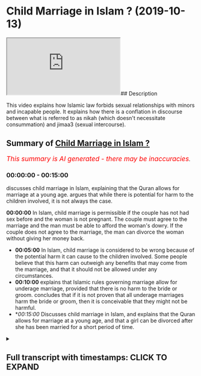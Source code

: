 # Child Marriage in Islam ? (2019-10-13)

<iframe loading='lazy' src='https://www.youtube.com/embed/sEkCeBHQvXw'></iframe>## Description

This video explains how Islamic law forbids sexual relationships with minors and incapable people. It explains how there is a conflation in discourse between what is referred to as nikah (which doesn't necessitate consummation) and jimaa3 (sexual intercourse).

## Summary of [Child Marriage in Islam ?](https://www.youtube.com/watch?v=sEkCeBHQvXw)


*<span style="color:red; font-size:125%">This summary is AI generated - there may be inaccuracies</span>. [](/)*

### <a onclick="modifyYTiframeseektime('0')">00:00:00</a> - <a onclick="modifyYTiframeseektime('900')">00:15:00</a>

 discusses child marriage in Islam, explaining that the Quran allows for marriage at a young age. argues that while there is potential for harm to the children involved, it is not always the case.

**<a onclick="modifyYTiframeseektime('0')">00:00:00</a>** In Islam, child marriage is permissible if the couple has not had sex before and the woman is not pregnant. The couple must agree to the marriage and the man must be able to afford the woman's dowry. If the couple does not agree to the marriage, the man can divorce the woman without giving her money back.
* **<a onclick="modifyYTiframeseektime('300')">00:05:00</a>** In Islam, child marriage is considered to be wrong because of the potential harm it can cause to the children involved. Some people believe that this harm can outweigh any benefits that may come from the marriage, and that it should not be allowed under any circumstances.
* **<a onclick="modifyYTiframeseektime('600')">00:10:00</a>** explains that Islamic rules governing marriage allow for underage marriage, provided that there is no harm to the bride or groom. concludes that if it is not proven that all underage marriages harm the bride or groom, then it is conceivable that they might not be harmful.
* **<a onclick="modifyYTiframeseektime('900')">00:15:00</a>* Discusses child marriage in Islam, and explains that the Quran allows for marriage at a young age, and that a girl can be divorced after she has been married for a short period of time.

<details><summary><h2>Full transcript with timestamps: CLICK TO EXPAND</h2></summary>

<a onclick="modifyYTiframeseektime('8')">0:00:08</a> no no no when the pom-poms our son was  
<a onclick="modifyYTiframeseektime('11')">0:00:11</a> alive there was no need for anyone else  
<a onclick="modifyYTiframeseektime('13')">0:00:13</a> to be able to buy the finished you  
<a onclick="modifyYTiframeseektime('32')">0:00:32</a> realize an attempt on the discussion  
<a onclick="modifyYTiframeseektime('46')">0:00:46</a> that I'm a different person what I'm  
<a onclick="modifyYTiframeseektime('48')">0:00:48</a> saying to you  
<a onclick="modifyYTiframeseektime('49')">0:00:49</a> let me be clear 6511 your head yeah well  
<a onclick="modifyYTiframeseektime('53')">0:00:53</a> let me hide the ones who are never had  
<a onclick="modifyYTiframeseektime('54')">0:00:54</a> men straight before if we say that this  
<a onclick="modifyYTiframeseektime('57')">0:00:57</a> means what powers are premature freed I  
<a onclick="modifyYTiframeseektime('60')">0:01:00</a> have not had periods before yeah we can  
<a onclick="modifyYTiframeseektime('63')">0:01:03</a> accept this no problem  
<a onclick="modifyYTiframeseektime('64')">0:01:04</a> yeah I'll accept that purse at that  
<a onclick="modifyYTiframeseektime('66')">0:01:06</a> interpretation I'll say fine what does  
<a onclick="modifyYTiframeseektime('68')">0:01:08</a> it say in the verse that they can have  
<a onclick="modifyYTiframeseektime('70')">0:01:10</a> sex with the man it doesn't say that  
<a onclick="modifyYTiframeseektime('72')">0:01:12</a> I've SAT before the Quran max explicitly  
<a onclick="modifyYTiframeseektime('74')">0:01:14</a> clear in total no it says that if in the  
<a onclick="modifyYTiframeseektime('80')">0:01:20</a> Quran it says that if you have touched  
<a onclick="modifyYTiframeseektime('82')">0:01:22</a> her then you have if you have touched  
<a onclick="modifyYTiframeseektime('84')">0:01:24</a> her then you don't have to give her my  
<a onclick="modifyYTiframeseektime('85')">0:01:25</a> heart back in other words her dowry back  
<a onclick="modifyYTiframeseektime('87')">0:01:27</a> if you haven't touched her then and you  
<a onclick="modifyYTiframeseektime('89')">0:01:29</a> divorce her then you know you don't have  
<a onclick="modifyYTiframeseektime('91')">0:01:31</a> to get you give them a model back in  
<a onclick="modifyYTiframeseektime('93')">0:01:33</a> other words it's conceivable - excuse me  
<a onclick="modifyYTiframeseektime('96')">0:01:36</a> it's conceivable to marry and not touch  
<a onclick="modifyYTiframeseektime('99')">0:01:39</a> yeah and that is a form of marriage  
<a onclick="modifyYTiframeseektime('100')">0:01:40</a> which existed is actually not a marriage  
<a onclick="modifyYTiframeseektime('103')">0:01:43</a> it's a in vernacular term to refer to as  
<a onclick="modifyYTiframeseektime('106')">0:01:46</a> the contract of some sort so I'm saying  
<a onclick="modifyYTiframeseektime('109')">0:01:49</a> is it's not  
<a onclick="modifyYTiframeseektime('115')">0:01:55</a> yeah so I'm saying about sex exactly  
<a onclick="modifyYTiframeseektime('117')">0:01:57</a> thank you very much someone who  
<a onclick="modifyYTiframeseektime('119')">0:01:59</a> understands a little bomb fantasy so  
<a onclick="modifyYTiframeseektime('120')">0:02:00</a> here  
<a onclick="modifyYTiframeseektime('121')">0:02:01</a> yeah that's fine just leave em he says  
<a onclick="modifyYTiframeseektime('125')">0:02:05</a> chat he's a young he's a young man  
<a onclick="modifyYTiframeseektime('126')">0:02:06</a> obviously all the ladies are very  
<a onclick="modifyYTiframeseektime('128')">0:02:08</a> attractive very attractive okay so  
<a onclick="modifyYTiframeseektime('138')">0:02:18</a> having said that what I'm trying to say  
<a onclick="modifyYTiframeseektime('140')">0:02:20</a> is this is that so when the quran says  
<a onclick="modifyYTiframeseektime('142')">0:02:22</a> were lemme ahead this is that if we put  
<a onclick="modifyYTiframeseektime('145')">0:02:25</a> Jamar at Villa we'll put all the leaves  
<a onclick="modifyYTiframeseektime('147')">0:02:27</a> together which we have to tell apart the  
<a onclick="modifyYTiframeseektime('149')">0:02:29</a> same method then you'll find that the  
<a onclick="modifyYTiframeseektime('152')">0:02:32</a> Koran says yes the ones you who have  
<a onclick="modifyYTiframeseektime('156')">0:02:36</a> never had before you but it also says  
<a onclick="modifyYTiframeseektime('159')">0:02:39</a> hadith says Allah Allah Allah Allah  
<a onclick="modifyYTiframeseektime('160')">0:02:40</a> which is the high that which means you  
<a onclick="modifyYTiframeseektime('162')">0:02:42</a> can't harm or reciprocity which is the  
<a onclick="modifyYTiframeseektime('165')">0:02:45</a> principle that everyone uses to say that  
<a onclick="modifyYTiframeseektime('167')">0:02:47</a> you can't have intercourse work with  
<a onclick="modifyYTiframeseektime('169')">0:02:49</a> someone professional unable the second  
<a onclick="modifyYTiframeseektime('171')">0:02:51</a> thing they use is  
<a onclick="modifyYTiframeseektime('185')">0:03:05</a> [Music]  
<a onclick="modifyYTiframeseektime('217')">0:03:37</a> we had this discussion before that some  
<a onclick="modifyYTiframeseektime('220')">0:03:40</a> things are not like the Constitution the  
<a onclick="modifyYTiframeseektime('223')">0:03:43</a> Quran is like the Constitution and the  
<a onclick="modifyYTiframeseektime('224')">0:03:44</a> hadith is like the laws so what yeah you  
<a onclick="modifyYTiframeseektime('228')">0:03:48</a> need elaboration that's why I say to  
<a onclick="modifyYTiframeseektime('230')">0:03:50</a> kana load I actually made this argument  
<a onclick="modifyYTiframeseektime('231')">0:03:51</a> you're making I said that if you only  
<a onclick="modifyYTiframeseektime('233')">0:03:53</a> took a Quranic understanding then it  
<a onclick="modifyYTiframeseektime('235')">0:03:55</a> would be permissible for you to have sex  
<a onclick="modifyYTiframeseektime('236')">0:03:56</a> with minors we wait to get away from  
<a onclick="modifyYTiframeseektime('239')">0:03:59</a> that is to have hadith expire expansion  
<a onclick="modifyYTiframeseektime('242')">0:04:02</a> if you only took the Quran you're right  
<a onclick="modifyYTiframeseektime('244')">0:04:04</a> if the Quran was the only thing I have a  
<a onclick="modifyYTiframeseektime('246')">0:04:06</a> video on this with carnal owners if you  
<a onclick="modifyYTiframeseektime('249')">0:04:09</a> only looked at the Quran based on the  
<a onclick="modifyYTiframeseektime('251')">0:04:11</a> version of Quran 65 for it would be  
<a onclick="modifyYTiframeseektime('253')">0:04:13</a> permissible to have sex with minors but  
<a onclick="modifyYTiframeseektime('256')">0:04:16</a> what I'm saying is that we don't just  
<a onclick="modifyYTiframeseektime('257')">0:04:17</a> say Quran so we take ADIZ and as a  
<a onclick="modifyYTiframeseektime('260')">0:04:20</a> result of that because of the actions of  
<a onclick="modifyYTiframeseektime('262')">0:04:22</a> a prophet and he's saying that you can't  
<a onclick="modifyYTiframeseektime('263')">0:04:23</a> harm anyone the jurists have says for  
<a onclick="modifyYTiframeseektime('266')">0:04:26</a> example I've mentioned with dairy in his  
<a onclick="modifyYTiframeseektime('267')">0:04:27</a> book aliens off and his chapter of  
<a onclick="modifyYTiframeseektime('269')">0:04:29</a> Hadoop he mentions anyone who has sex  
<a onclick="modifyYTiframeseektime('271')">0:04:31</a> with someone who's under the age of  
<a onclick="modifyYTiframeseektime('274')">0:04:34</a> puberty yeah we merge there whipped so  
<a onclick="modifyYTiframeseektime('279')">0:04:39</a> another words they flogged in public now  
<a onclick="modifyYTiframeseektime('281')">0:04:41</a> there's a question is it the scholars he  
<a onclick="modifyYTiframeseektime('283')">0:04:43</a> said the humblest call is there  
<a onclick="modifyYTiframeseektime('284')">0:04:44</a> different some said that is they all  
<a onclick="modifyYTiframeseektime('285')">0:04:45</a> whipped and some say they're not with  
<a onclick="modifyYTiframeseektime('287')">0:04:47</a> the point is this is that why is he  
<a onclick="modifyYTiframeseektime('288')">0:04:48</a> talking about punishment in marriage  
<a onclick="modifyYTiframeseektime('290')">0:04:50</a> yeah so so this is something what I'm  
<a onclick="modifyYTiframeseektime('293')">0:04:53</a> saying is Islam is actually the only  
<a onclick="modifyYTiframeseektime('294')">0:04:54</a> religion and my understanding is first  
<a onclick="modifyYTiframeseektime('296')">0:04:56</a> of the Abrahamic religions which makes  
<a onclick="modifyYTiframeseektime('298')">0:04:58</a> it so explicitly clear that in fact  
<a onclick="modifyYTiframeseektime('301')">0:05:01</a> having intercourse with unable people  
<a onclick="modifyYTiframeseektime('302')">0:05:02</a> where would I be - or not by the way  
<a onclick="modifyYTiframeseektime('304')">0:05:04</a> because there could be someone who's a  
<a onclick="modifyYTiframeseektime('305')">0:05:05</a> mental mentally ill or by the way like  
<a onclick="modifyYTiframeseektime('307')">0:05:07</a> in the law now can I ask you a question  
<a onclick="modifyYTiframeseektime('309')">0:05:09</a> how I have sex of a 75 year old me yeah  
<a onclick="modifyYTiframeseektime('312')">0:05:12</a> it's legal but if I had I guarantee if I  
<a onclick="modifyYTiframeseektime('315')">0:05:15</a> have sex with oh sorry sorry but no from  
<a onclick="modifyYTiframeseektime('317')">0:05:17</a> me serve some more okay no sir you so no  
<a onclick="modifyYTiframeseektime('320')">0:05:20</a> no not me listen what I'm saying is what  
<a onclick="modifyYTiframeseektime('323')">0:05:23</a> is it illegal  
<a onclick="modifyYTiframeseektime('324')">0:05:24</a> no it's Haram though is Haram  
<a onclick="modifyYTiframeseektime('329')">0:05:29</a> what I'm saying is that the  
<a onclick="modifyYTiframeseektime('333')">0:05:33</a> one-size-fits-all policy of okay 1560 a  
<a onclick="modifyYTiframeseektime('336')">0:05:36</a> model I don't care about that I'm not  
<a onclick="modifyYTiframeseektime('338')">0:05:38</a> even against the age of consent but I'm  
<a onclick="modifyYTiframeseektime('340')">0:05:40</a> saying that they should be it should be  
<a onclick="modifyYTiframeseektime('341')">0:05:41</a> more nuanced look no problem I'm saying  
<a onclick="modifyYTiframeseektime('345')">0:05:45</a> it's more nuanced innocence I'm saying  
<a onclick="modifyYTiframeseektime('351')">0:05:51</a> that look in the day and age we live in  
<a onclick="modifyYTiframeseektime('352')">0:05:52</a> now I actually would I would put it to  
<a onclick="modifyYTiframeseektime('355')">0:05:55</a> you and I made this argument before of  
<a onclick="modifyYTiframeseektime('356')">0:05:56</a> Ali we said that look because there's  
<a onclick="modifyYTiframeseektime('358')">0:05:58</a> more than one factor would write as a  
<a onclick="modifyYTiframeseektime('360')">0:06:00</a> marriage that had control which means  
<a onclick="modifyYTiframeseektime('362')">0:06:02</a> ability it's a matter of issue had mr.  
<a onclick="modifyYTiframeseektime('364')">0:06:04</a> Walker if she had means scholarly  
<a onclick="modifyYTiframeseektime('366')">0:06:06</a> ability and to to the son just won't  
<a onclick="modifyYTiframeseektime('375')">0:06:15</a> forget  
<a onclick="modifyYTiframeseektime('380')">0:06:20</a> some places only needs exegesis and the  
<a onclick="modifyYTiframeseektime('383')">0:06:23</a> scholars come together and you said some  
<a onclick="modifyYTiframeseektime('384')">0:06:24</a> Arabic words and they come together in  
<a onclick="modifyYTiframeseektime('386')">0:06:26</a> it so I am asking over timing so at the  
<a onclick="modifyYTiframeseektime('388')">0:06:28</a> time of the Prophet obviously there  
<a onclick="modifyYTiframeseektime('390')">0:06:30</a> weren't huge schools of scholars there  
<a onclick="modifyYTiframeseektime('393')">0:06:33</a> were just hundreds and they should do as  
<a onclick="modifyYTiframeseektime('408')">0:06:48</a> well here's what here's what people that  
<a onclick="modifyYTiframeseektime('411')">0:06:51</a> understand here's what people are  
<a onclick="modifyYTiframeseektime('412')">0:06:52</a> understand about I just wanted to say to  
<a onclick="modifyYTiframeseektime('414')">0:06:54</a> you before his long assist you look  
<a onclick="modifyYTiframeseektime('416')">0:06:56</a> every environment is different okay  
<a onclick="modifyYTiframeseektime('417')">0:06:57</a> Islam is not the Islamic rule is not a  
<a onclick="modifyYTiframeseektime('420')">0:07:00</a> rock in the sense that it's unmarriable  
<a onclick="modifyYTiframeseektime('421')">0:07:01</a> unflexible and in the sense this there  
<a onclick="modifyYTiframeseektime('425')">0:07:05</a> is a degree of elasticity and that's  
<a onclick="modifyYTiframeseektime('427')">0:07:07</a> what our soul is all about is to see  
<a onclick="modifyYTiframeseektime('429')">0:07:09</a> okay what works well in this situation  
<a onclick="modifyYTiframeseektime('431')">0:07:11</a> what counts as harm in this situation  
<a onclick="modifyYTiframeseektime('433')">0:07:13</a> what counts as necessity in this  
<a onclick="modifyYTiframeseektime('435')">0:07:15</a> situation and the answers to that  
<a onclick="modifyYTiframeseektime('436')">0:07:16</a> question is different so for me now if  
<a onclick="modifyYTiframeseektime('438')">0:07:18</a> you if I bring someone my man  
<a onclick="modifyYTiframeseektime('441')">0:07:21</a> I say look we've go to a primary school  
<a onclick="modifyYTiframeseektime('444')">0:07:24</a> year six yeah yes sir five years ago we  
<a onclick="modifyYTiframeseektime('448')">0:07:28</a> have five year six yeah ten eleven year  
<a onclick="modifyYTiframeseektime('450')">0:07:30</a> olds yeah if we go to those ages and  
<a onclick="modifyYTiframeseektime('452')">0:07:32</a> I've shown you I promise you anywhere in  
<a onclick="modifyYTiframeseektime('455')">0:07:35</a> London anyway the UK or any of these  
<a onclick="modifyYTiframeseektime('457')">0:07:37</a> kids ready for marriage  
<a onclick="modifyYTiframeseektime('458')">0:07:38</a> absolutely not what the fingers are sick  
<a onclick="modifyYTiframeseektime('460')">0:07:40</a> mind you don't know but my name is  
<a onclick="modifyYTiframeseektime('471')">0:07:51</a> Manuel be honest yeah  
<a onclick="modifyYTiframeseektime('472')">0:07:52</a> all right so me a new wife the reason  
<a onclick="modifyYTiframeseektime('475')">0:07:55</a> why is this interest we would both say  
<a onclick="modifyYTiframeseektime('477')">0:07:57</a> that contradicts your ability yeah so I  
<a onclick="modifyYTiframeseektime('479')">0:07:59</a> would harm them yes okay anything that  
<a onclick="modifyYTiframeseektime('481')">0:08:01</a> harms or anybody is I'm not allowed  
<a onclick="modifyYTiframeseektime('483')">0:08:03</a> married yeah it's not allowed alright so  
<a onclick="modifyYTiframeseektime('485')">0:08:05</a> because the the Qaeda that we have which  
<a onclick="modifyYTiframeseektime('488')">0:08:08</a> is similar to our liberal fingers  
<a onclick="modifyYTiframeseektime('493')">0:08:13</a> women should join this is what I say to  
<a onclick="modifyYTiframeseektime('495')">0:08:15</a> you look this is what Porsche real  
<a onclick="modifyYTiframeseektime('497')">0:08:17</a> consequentialism yeah question why is it  
<a onclick="modifyYTiframeseektime('500')">0:08:20</a> wrong to have sex or one euro second for  
<a onclick="modifyYTiframeseektime('523')">0:08:43</a> now I'm sorry to say but we love Jesus  
<a onclick="modifyYTiframeseektime('525')">0:08:45</a> as well now we do it's the same person  
<a onclick="modifyYTiframeseektime('529')">0:08:49</a> what is it for now listen discussion all  
<a onclick="modifyYTiframeseektime('536')">0:08:56</a> right Baz message Jesus is that look if  
<a onclick="modifyYTiframeseektime('539')">0:08:59</a> it's you're saying it's wrong primarily  
<a onclick="modifyYTiframeseektime('542')">0:09:02</a> because of the harm the consequences of  
<a onclick="modifyYTiframeseektime('544')">0:09:04</a> it perfect I totally agree with you  
<a onclick="modifyYTiframeseektime('549')">0:09:09</a> right so all I'm saying is that if this  
<a onclick="modifyYTiframeseektime('551')">0:09:11</a> I love will call a positive reasoning  
<a onclick="modifyYTiframeseektime('553')">0:09:13</a> did not exist and it wouldn't be wrong  
<a onclick="modifyYTiframeseektime('557')">0:09:17</a> perfect so it's consequentially wrong if  
<a onclick="modifyYTiframeseektime('567')">0:09:27</a> you can ensure it something which is  
<a onclick="modifyYTiframeseektime('568')">0:09:28</a> partially wrong something which is  
<a onclick="modifyYTiframeseektime('570')">0:09:30</a> intuitively wrong is not always it's not  
<a onclick="modifyYTiframeseektime('572')">0:09:32</a> as always categorically wrong  
<a onclick="modifyYTiframeseektime('574')">0:09:34</a> now you can have something like let me  
<a onclick="modifyYTiframeseektime('575')">0:09:35</a> explain you could have something which  
<a onclick="modifyYTiframeseektime('577')">0:09:37</a> is intuitively wrong  
<a onclick="modifyYTiframeseektime('578')">0:09:38</a> what consequentially well you can have  
<a onclick="modifyYTiframeseektime('579')">0:09:39</a> something what it's consequentially  
<a onclick="modifyYTiframeseektime('583')">0:09:43</a> wrong which means it's the 1 because X Y  
<a onclick="modifyYTiframeseektime('584')">0:09:44</a> Z you can explain why right now I'm  
<a onclick="modifyYTiframeseektime('588')">0:09:48</a> saying that with that explanation I  
<a onclick="modifyYTiframeseektime('590')">0:09:50</a> agree with you if you don't have that  
<a onclick="modifyYTiframeseektime('592')">0:09:52</a> explanation I then we say it's not one  
<a onclick="modifyYTiframeseektime('594')">0:09:54</a> anymore therefore therefore therefore  
<a onclick="modifyYTiframeseektime('596')">0:09:56</a> I'm one positing to use a scientific  
<a onclick="modifyYTiframeseektime('598')">0:09:58</a> approach I'm saying to you that if the  
<a onclick="modifyYTiframeseektime('601')">0:10:01</a> person's age is 15  
<a onclick="modifyYTiframeseektime('603')">0:10:03</a> yeah it could be wrong depending on that  
<a onclick="modifyYTiframeseektime('606')">0:10:06</a> person if she's 16 it could be wrong I'm  
<a onclick="modifyYTiframeseektime('611')">0:10:11</a> Kimora Lee morally look if you've got a  
<a onclick="modifyYTiframeseektime('613')">0:10:13</a> 16 year old I'm saying it could be wrong  
<a onclick="modifyYTiframeseektime('615')">0:10:15</a> yeah and it could be right yeah  
<a onclick="modifyYTiframeseektime('617')">0:10:17</a> depending on that person only just that  
<a onclick="modifyYTiframeseektime('621')">0:10:21</a> person themselves it could be it could  
<a onclick="modifyYTiframeseektime('624')">0:10:24</a> be wrong could be wrong right depends on  
<a onclick="modifyYTiframeseektime('626')">0:10:26</a> what the variable depends what if it  
<a onclick="modifyYTiframeseektime('628')">0:10:28</a> harms them or not what legal is a  
<a onclick="modifyYTiframeseektime('633')">0:10:33</a> different story that's a different  
<a onclick="modifyYTiframeseektime('635')">0:10:35</a> reason  
<a onclick="modifyYTiframeseektime('638')">0:10:38</a> no problem in this case that's in this  
<a onclick="modifyYTiframeseektime('642')">0:10:42</a> country by the way yeah 14:12  
<a onclick="modifyYTiframeseektime('647')">0:10:47</a> yeah no problem so having said one  
<a onclick="modifyYTiframeseektime('649')">0:10:49</a> person exactly no problem so what I'm  
<a onclick="modifyYTiframeseektime('652')">0:10:52</a> saying to you is this is that if you say  
<a onclick="modifyYTiframeseektime('655')">0:10:55</a> it's wrong because of your hum factor  
<a onclick="modifyYTiframeseektime('657')">0:10:57</a> yeah yeah yeah perfect yeah I'm saying  
<a onclick="modifyYTiframeseektime('660')">0:11:00</a> to you I agree with you look Islamic  
<a onclick="modifyYTiframeseektime('662')">0:11:02</a> roots of you yeah Islamic rules of you  
<a onclick="modifyYTiframeseektime('663')">0:11:03</a> so I'm saying so long as that cause is  
<a onclick="modifyYTiframeseektime('665')">0:11:05</a> not there no more then we can't say it's  
<a onclick="modifyYTiframeseektime('668')">0:11:08</a> wrong no society is decided like you  
<a onclick="modifyYTiframeseektime('680')">0:11:20</a> said because if you really think about  
<a onclick="modifyYTiframeseektime('685')">0:11:25</a> that hey you know when did this change  
<a onclick="modifyYTiframeseektime('687')">0:11:27</a> it changed my it 29 yeah yeah when you  
<a onclick="modifyYTiframeseektime('689')">0:11:29</a> had the Marriage Act change before 2012  
<a onclick="modifyYTiframeseektime('692')">0:11:32</a> too  
<a onclick="modifyYTiframeseektime('694')">0:11:34</a> women didn't venture right anyway into  
<a onclick="modifyYTiframeseektime('696')">0:11:36</a> no problem  
<a onclick="modifyYTiframeseektime('697')">0:11:37</a> but the point is here's what I'm saying  
<a onclick="modifyYTiframeseektime('700')">0:11:40</a> to you before the age of 40 year 1929  
<a onclick="modifyYTiframeseektime('702')">0:11:42</a> before that parrot a legal paradigm  
<a onclick="modifyYTiframeseektime('704')">0:11:44</a> shift no no it was 12 years old yeah if  
<a onclick="modifyYTiframeseektime('707')">0:11:47</a> you look at the Marriage Act 1929 with  
<a onclick="modifyYTiframeseektime('709')">0:11:49</a> 12 years old before that time what I'm  
<a onclick="modifyYTiframeseektime('712')">0:11:52</a> saying to you is that was it the case  
<a onclick="modifyYTiframeseektime('713')">0:11:53</a> that all women that were having  
<a onclick="modifyYTiframeseektime('714')">0:11:54</a> intercourse at that age were harmed  
<a onclick="modifyYTiframeseektime('721')">0:12:01</a> correct  
<a onclick="modifyYTiframeseektime('722')">0:12:02</a> it's just there's no need for that you  
<a onclick="modifyYTiframeseektime('724')">0:12:04</a> can't prove the opposite no the burden  
<a onclick="modifyYTiframeseektime('727')">0:12:07</a> of proof is on the one who's making the  
<a onclick="modifyYTiframeseektime('728')">0:12:08</a> claim yeah I'm making it that you're  
<a onclick="modifyYTiframeseektime('730')">0:12:10</a> asking the question were they all  
<a onclick="modifyYTiframeseektime('732')">0:12:12</a> damaged and I would say okay um not  
<a onclick="modifyYTiframeseektime('734')">0:12:14</a> maybe some ridiculous you're still  
<a onclick="modifyYTiframeseektime('754')">0:12:34</a> thinking ease quickly no no I'm not  
<a onclick="modifyYTiframeseektime('758')">0:12:38</a> saying that I've all I'm saying to you  
<a onclick="modifyYTiframeseektime('759')">0:12:39</a> look if you get an 11 year olds  
<a onclick="modifyYTiframeseektime('761')">0:12:41</a> testimony at the in the know but then if  
<a onclick="modifyYTiframeseektime('772')">0:12:52</a> you're saying no no problem but if  
<a onclick="modifyYTiframeseektime('775')">0:12:55</a> you're saying that is the case that  
<a onclick="modifyYTiframeseektime('776')">0:12:56</a> there was a wide-scale epidemic harm of  
<a onclick="modifyYTiframeseektime('779')">0:12:59</a> women because of that or men for them  
<a onclick="modifyYTiframeseektime('781')">0:13:01</a> are you know what you have to finish  
<a onclick="modifyYTiframeseektime('786')">0:13:06</a> this point the point is that this is and  
<a onclick="modifyYTiframeseektime('797')">0:13:17</a> one thing is you can't possibly prove  
<a onclick="modifyYTiframeseektime('800')">0:13:20</a> all women under the age of 16 are  
<a onclick="modifyYTiframeseektime('802')">0:13:22</a> definitely not having said that if you  
<a onclick="modifyYTiframeseektime('805')">0:13:25</a> go to what you have to do is a story and  
<a onclick="modifyYTiframeseektime('807')">0:13:27</a> then this is I'll let me give you  
<a onclick="modifyYTiframeseektime('809')">0:13:29</a> someone and you mind if I just finished  
<a onclick="modifyYTiframeseektime('813')">0:13:33</a> the sentence please  
<a onclick="modifyYTiframeseektime('815')">0:13:35</a> right now I just have me finish the  
<a onclick="modifyYTiframeseektime('817')">0:13:37</a> sentence then you can say what you want  
<a onclick="modifyYTiframeseektime('818')">0:13:38</a> what I'm saying is this is that if you  
<a onclick="modifyYTiframeseektime('821')">0:13:41</a> wanted to do a historical project which  
<a onclick="modifyYTiframeseektime('823')">0:13:43</a> is done in many universities in London  
<a onclick="modifyYTiframeseektime('825')">0:13:45</a> in the UK in the US and in the Western  
<a onclick="modifyYTiframeseektime('827')">0:13:47</a> world the effect of let's say preteen  
<a onclick="modifyYTiframeseektime('831')">0:13:51</a> marriage yeah for the sake of argument  
<a onclick="modifyYTiframeseektime('833')">0:13:53</a> the effects a preteen marry pre teen  
<a onclick="modifyYTiframeseektime('835')">0:13:55</a> marriage on women or girls or whatever  
<a onclick="modifyYTiframeseektime('838')">0:13:58</a> on females mutual language no no just  
<a onclick="modifyYTiframeseektime('849')">0:14:09</a> let me finish something and you would  
<a onclick="modifyYTiframeseektime('851')">0:14:11</a> have to like what I'm telling you what  
<a onclick="modifyYTiframeseektime('853')">0:14:13</a> you would do academically you do you'd  
<a onclick="modifyYTiframeseektime('854')">0:14:14</a> make good  
<a onclick="modifyYTiframeseektime('856')">0:14:16</a> no I'm giving an example right so you'd  
<a onclick="modifyYTiframeseektime('860')">0:14:20</a> have something like the effects of  
<a onclick="modifyYTiframeseektime('861')">0:14:21</a> preteen marriage on X Society and go on  
<a onclick="modifyYTiframeseektime('865')">0:14:25</a> females and exercise from a from time x6  
<a onclick="modifyYTiframeseektime('868')">0:14:28</a> time why then you have to go and get  
<a onclick="modifyYTiframeseektime('870')">0:14:30</a> micro historical reports of like diary  
<a onclick="modifyYTiframeseektime('871')">0:14:31</a> entries err I'm also her harmed and  
<a onclick="modifyYTiframeseektime('874')">0:14:34</a> wherever now I'm saying to you if you  
<a onclick="modifyYTiframeseektime('877')">0:14:37</a> can produce this evidence and actually  
<a onclick="modifyYTiframeseektime('879')">0:14:39</a> take it to consideration account that's  
<a onclick="modifyYTiframeseektime('883')">0:14:43</a> the point  
<a onclick="modifyYTiframeseektime('883')">0:14:43</a> that's impossible right exactly  
<a onclick="modifyYTiframeseektime('885')">0:14:45</a> brilliant so we're come to conclusion  
<a onclick="modifyYTiframeseektime('887')">0:14:47</a> now so if it's not all then it's  
<a onclick="modifyYTiframeseektime('889')">0:14:49</a> conceivable possibly that a thousand  
<a onclick="modifyYTiframeseektime('891')">0:14:51</a> years ago that attended nine ten year  
<a onclick="modifyYTiframeseektime('893')">0:14:53</a> olds would not be harmed in these ways  
<a onclick="modifyYTiframeseektime('895')">0:14:55</a> that's that's what I'm saying that's  
<a onclick="modifyYTiframeseektime('898')">0:14:58</a> always aim  
<a onclick="modifyYTiframeseektime('948')">0:15:48</a> okay guys ready okay  
<a onclick="modifyYTiframeseektime('953')">0:15:53</a> the Prophet was married I should have  
<a onclick="modifyYTiframeseektime('956')">0:15:56</a> Cynthia okay before the Prophet cosmic  
<a onclick="modifyYTiframeseektime('959')">0:15:59</a> marriage at 9 it is no problem we want  
<a onclick="modifyYTiframeseektime('963')">0:16:03</a> to make her gets a big 8 you know 7 huh  
<a onclick="modifyYTiframeseektime('966')">0:16:06</a> yeah okay okay okay now we believe we  
<a onclick="modifyYTiframeseektime('977')">0:16:17</a> believe we're support this is very easy  
<a onclick="modifyYTiframeseektime('982')">0:16:22</a> it's the Prophet because I saw at the  
<a onclick="modifyYTiframeseektime('985')">0:16:25</a> age of seven this brothers you can see  
<a onclick="modifyYTiframeseektime('989')">0:16:29</a> in action right because firstly the for  
<a onclick="modifyYTiframeseektime('991')">0:16:31</a> marriage contract secondly the Prophet  
<a onclick="modifyYTiframeseektime('993')">0:16:33</a> divorced her before she was menstruating  
<a onclick="modifyYTiframeseektime('995')">0:16:35</a> yeah so there's no argument here that  
<a onclick="modifyYTiframeseektime('998')">0:16:38</a> the Quran says that you can mate  
<a onclick="modifyYTiframeseektime('1004')">0:16:44</a> he's been freedom he's going through  
<a onclick="modifyYTiframeseektime('1007')">0:16:47</a> other scholars at Huntsman unsealed you  
<a onclick="modifyYTiframeseektime('1009')">0:16:49</a> very clearly the prophets marriage -  
<a onclick="modifyYTiframeseektime('1010')">0:16:50</a> Aisha you know where he says the inter  
<a onclick="modifyYTiframeseektime('1012')">0:16:52</a> period for a girl that's not  
<a onclick="modifyYTiframeseektime('1013')">0:16:53</a> menstruating argument okay  
<a onclick="modifyYTiframeseektime('1048')">0:17:28</a> the Prophet married I shot at 6:00 and  
<a onclick="modifyYTiframeseektime('1051')">0:17:31</a> he consummated at night if we believe  
<a onclick="modifyYTiframeseektime('1054')">0:17:34</a> that she started means to another area  
<a onclick="modifyYTiframeseektime('1055')">0:17:35</a> it's the public divorce turn at the age  
<a onclick="modifyYTiframeseektime('1058')">0:17:38</a> of seven she is a woman that's been  
<a onclick="modifyYTiframeseektime('1060')">0:17:40</a> divorced dies Norman's treating they  
<a onclick="modifyYTiframeseektime('1063')">0:17:43</a> said his cross  
<a onclick="modifyYTiframeseektime('1085')">0:18:05</a> yeah  
<a onclick="modifyYTiframeseektime('1113')">0:18:33</a> so what seems lunar but you guys are  
<a onclick="modifyYTiframeseektime('1116')">0:18:36</a> trying to see that ones thank you guys  
<a onclick="modifyYTiframeseektime('1121')">0:18:41</a> very much so in the Quran it says that  
<a onclick="modifyYTiframeseektime('1124')">0:18:44</a> will reward and it's led by Jose  
<a onclick="modifyYTiframeseektime('1146')">0:19:06</a> so understand you can  
<a onclick="modifyYTiframeseektime('1161')">0:19:21</a> [Laughter]  
</details>